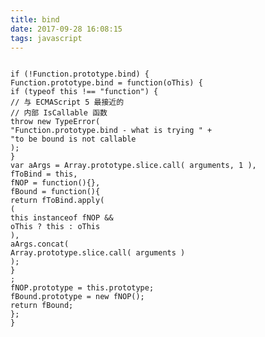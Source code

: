 ```yaml
---
title: bind
date: 2017-09-28 16:08:15
tags: javascript
---
```

<pre><code>
if (!Function.prototype.bind) {
Function.prototype.bind = function(oThis) {
if (typeof this !== "function") {
// 与 ECMAScript 5 最接近的
// 内部 IsCallable 函数
throw new TypeError(
"Function.prototype.bind - what is trying " +
"to be bound is not callable
);
}
var aArgs = Array.prototype.slice.call( arguments, 1 ),
fToBind = this,
fNOP = function(){},
fBound = function(){
return fToBind.apply(
(
this instanceof fNOP &&
oThis ? this : oThis
),
aArgs.concat(
Array.prototype.slice.call( arguments )
);
}
;
fNOP.prototype = this.prototype;
fBound.prototype = new fNOP();
return fBound;
};
}
</code></pre>
